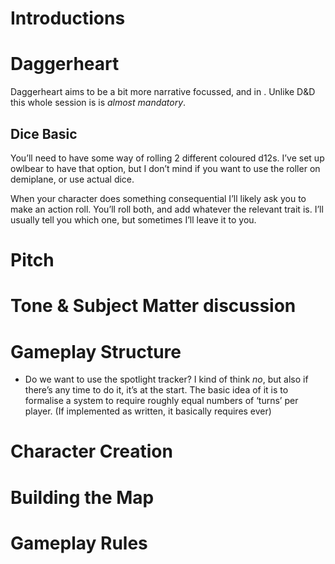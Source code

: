 # Introductions
# Daggerheart
Daggerheart aims to be a bit more narrative focussed, and in . Unlike D&D this whole session is is *almost mandatory*.
## Dice Basic
You’ll need to have some way of rolling 2 different coloured d12s. I’ve set up owlbear to have that option, but I don’t mind if you want to use the roller on demiplane, or use actual dice.

When your character does something consequential I’ll likely ask you to make an action roll. You’ll roll both, and add whatever the relevant trait is. I’ll usually tell you which one, but sometimes I’ll leave it to you. 

# Pitch
# Tone & Subject Matter discussion
# Gameplay Structure
* Do we want to use the spotlight tracker? I kind of think *no*, but also if there’s any time to do it, it’s at the start. The basic idea of it is to formalise a system to require roughly equal numbers of ‘turns’ per player. (If implemented as written, it basically requires ever)
# Character Creation
# Building the Map
# Gameplay Rules